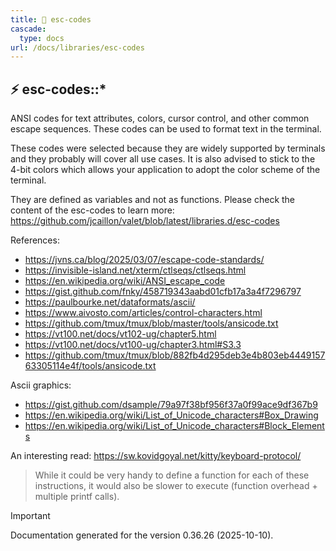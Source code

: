 ```yaml
---
title: 📂 esc-codes
cascade:
  type: docs
url: /docs/libraries/esc-codes
---
```


## ⚡ esc-codes::*

ANSI codes for text attributes, colors, cursor control, and other common escape sequences.
These codes can be used to format text in the terminal.

These codes were selected because they are widely supported by terminals and they
probably will cover all use cases. It is also advised to stick to the 4-bit colors
which allows your application to adopt the color scheme of the terminal.

They are defined as variables and not as functions. Please check the content of the esc-codes to learn more:
<https://github.com/jcaillon/valet/blob/latest/libraries.d/esc-codes>

References:

- https://jvns.ca/blog/2025/03/07/escape-code-standards/
- https://invisible-island.net/xterm/ctlseqs/ctlseqs.html
- https://en.wikipedia.org/wiki/ANSI_escape_code
- https://gist.github.com/fnky/458719343aabd01cfb17a3a4f7296797
- https://paulbourke.net/dataformats/ascii/
- https://www.aivosto.com/articles/control-characters.html
- https://github.com/tmux/tmux/blob/master/tools/ansicode.txt
- https://vt100.net/docs/vt102-ug/chapter5.html
- https://vt100.net/docs/vt100-ug/chapter3.html#S3.3
- https://github.com/tmux/tmux/blob/882fb4d295deb3e4b803eb444915763305114e4f/tools/ansicode.txt

Ascii graphics:

- https://gist.github.com/dsample/79a97f38bf956f37a0f99ace9df367b9
- https://en.wikipedia.org/wiki/List_of_Unicode_characters#Box_Drawing
- https://en.wikipedia.org/wiki/List_of_Unicode_characters#Block_Elements

An interesting read: https://sw.kovidgoyal.net/kitty/keyboard-protocol/

> While it could be very handy to define a function for each of these instructions,
> it would also be slower to execute (function overhead + multiple printf calls).

> [!IMPORTANT]
> Documentation generated for the version 0.36.26 (2025-10-10).
